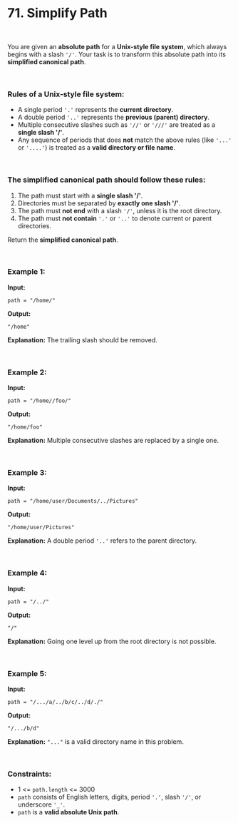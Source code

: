 # 71. Simplify Path

<br>

You are given an **absolute path** for a **Unix-style file system**, which always begins with a slash `'/'`.
Your task is to transform this absolute path into its **simplified canonical path**.

<br>

### Rules of a Unix-style file system:

* A single period `'.'` represents the **current directory**.
* A double period `'..'` represents the **previous (parent) directory**.
* Multiple consecutive slashes such as `'//'` or `'///'` are treated as a **single slash '/'**.
* Any sequence of periods that does **not** match the above rules (like `'...'` or `'....'`) is treated as a **valid directory or file name**.

<br>

### The simplified canonical path should follow these rules:

1. The path must start with a **single slash '/'**.
2. Directories must be separated by **exactly one slash '/'**.
3. The path must **not end** with a slash `'/'`, unless it is the root directory.
4. The path must **not contain** `'.'` or `'..'` to denote current or parent directories.

Return the **simplified canonical path**.

<br>

### Example 1:

**Input:**

```
path = "/home/"
```

**Output:**

```
"/home"
```

**Explanation:**
The trailing slash should be removed.

<br>

### Example 2:

**Input:**

```
path = "/home//foo/"
```

**Output:**

```
"/home/foo"
```

**Explanation:**
Multiple consecutive slashes are replaced by a single one.

<br>

### Example 3:

**Input:**

```
path = "/home/user/Documents/../Pictures"
```

**Output:**

```
"/home/user/Pictures"
```

**Explanation:**
A double period `'..'` refers to the parent directory.

<br>

### Example 4:

**Input:**

```
path = "/../"
```

**Output:**

```
"/"
```

**Explanation:**
Going one level up from the root directory is not possible.

<br>

### Example 5:

**Input:**

```
path = "/.../a/../b/c/../d/./"
```

**Output:**

```
"/.../b/d"
```

**Explanation:**
`"..."` is a valid directory name in this problem.

<br>

### Constraints:

* 1 <= `path.length` <= 3000
* `path` consists of English letters, digits, period `'.'`, slash `'/'`, or underscore `'_'`.
* `path` is a **valid absolute Unix path**.